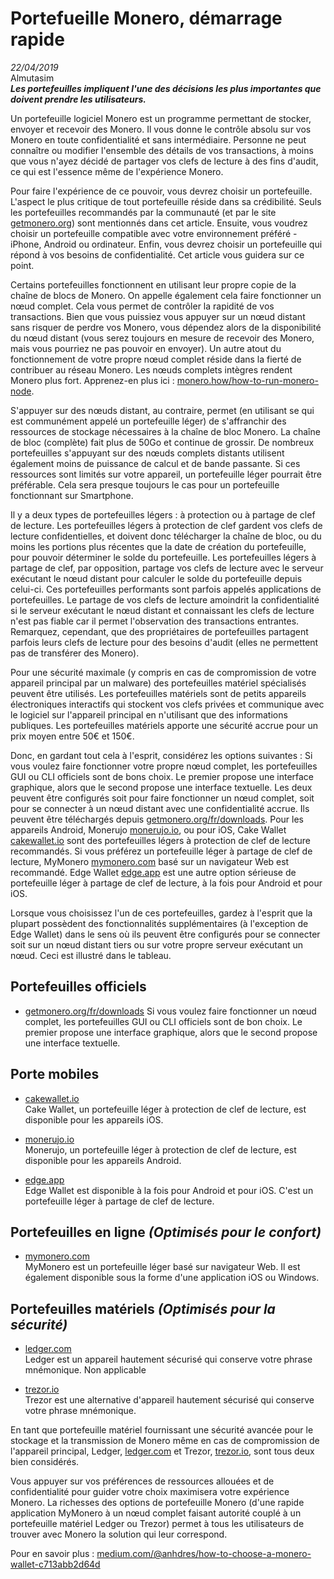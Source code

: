 # Portefueille Monero, démarrage rapide
*22/04/2019*  
Almutasim  
_**Les portefeuilles impliquent l'une des décisions les plus importantes que doivent prendre les utilisateurs.**_

Un portefeuille logiciel Monero est un programme permettant de stocker, envoyer et recevoir des Monero. Il vous donne le contrôle absolu sur vos Monero en toute confidentialité et sans intermédiaire. Personne ne peut connaître ou modifier l'ensemble des détails de vos transactions, à moins que vous n'ayez décidé de partager vos clefs de lecture à des fins d'audit, ce qui est l'essence même de l'expérience Monero.

Pour faire l'expérience de ce pouvoir, vous devrez choisir un portefeuille. L'aspect le plus critique de tout portefeuille réside dans sa crédibilité. Seuls les portefeuilles recommandés par la communauté (et par le site [getmonero.org](https://getmonero.org/fr/)) sont mentionnés dans cet article. Ensuite, vous voudrez choisir un portefeuille compatible avec votre environnement préféré - iPhone, Android ou ordinateur. Enfin, vous devrez choisir un portefeuille qui répond à vos besoins de confidentialité. Cet article vous guidera sur ce point.

Certains portefeuilles fonctionnent en utilisant leur propre copie de la chaîne de blocs de Monero. On appelle également cela faire fonctionner un nœud complet. Cela vous permet de contrôler la rapidité de vos transactions. Bien que vous puissiez vous appuyer sur un nœud distant sans risquer de perdre vos Monero, vous dépendez alors de la disponibilité du nœud distant (vous serez toujours en mesure de recevoir des Monero, mais vous pourriez ne pas pouvoir en envoyer). Un autre atout du fonctionnement de votre propre nœud complet réside dans la fierté de contribuer au réseau Monero. Les nœuds complets intègres rendent Monero plus fort. Apprenez-en plus ici : [monero.how/how-to-run-monero-node](https://www.monero.how/how-to-run-monero-node).

S'appuyer sur des nœuds distant, au contraire, permet (en utilisant se qui est communément appelé un portefeuille léger) de s'affranchir des ressources de stockage nécessaires à la chaîne de bloc Monero. La chaîne de bloc (complète) fait plus de 50Go et continue de grossir. De nombreux portefeuilles s'appuyant sur des nœuds complets distants utilisent également moins de puissance de calcul et de bande passante. Si ces ressources sont limités sur votre appareil, un portefeuille léger pourrait être préférable. Cela sera presque toujours le cas pour un portefeuille fonctionnant sur Smartphone.

Il y a deux types de portefeuilles légers : à protection ou à partage de clef de lecture. Les portefeuilles légers à protection de clef gardent vos clefs de lecture confidentielles, et doivent donc télécharger la chaîne de bloc, ou du moins les portions plus récentes que la date de création du portefeuille, pour pouvoir déterminer le solde du portefeuille. Les portefeuilles légers à partage de clef, par opposition, partage vos clefs de lecture avec le serveur exécutant le nœud distant pour calculer le solde du portefeuille depuis celui-ci. Ces portefeuilles performants sont parfois appelés applications de portefeuilles. Le partage de vos clefs de lecture amoindrit la confidentialité si le serveur exécutant le nœud distant et connaissant les clefs de lecture n'est pas fiable car il permet l'observation des transactions entrantes. Remarquez, cependant, que des propriétaires de portefeuilles partagent parfois leurs clefs de lecture pour des besoins d'audit (elles ne permettent pas de transférer des Monero).

Pour une sécurité maximale (y compris en cas de compromission de votre appareil principal par un malware) des portefeuilles matériel spécialisés peuvent être utilisés. Les portefeuilles matériels sont de petits appareils électroniques interactifs qui stockent vos clefs privées et communique avec le logiciel sur l'appareil principal en n'utilisant que des informations publiques. Les portefeuilles matériels apporte une sécurité accrue pour un prix moyen entre 50€ et 150€.

Donc, en gardant tout cela à l'esprit, considérez les options suivantes : Si vous voulez faire fonctionner votre propre nœud complet, les portefeuilles GUI ou CLI officiels sont de bons choix. Le premier propose une interface graphique, alors que le second propose une interface textuelle. Les deux peuvent être configurés soit pour faire fonctionner un nœud complet, soit pour se connecter à un nœud distant avec une confidentialité accrue. Ils peuvent être téléchargés depuis [getmonero.org/fr/downloads](https://getmonero.org/fr/downloads/). Pour les appareils Android, Monerujo [monerujo.io](https://www.monerujo.io/fr/), ou pour iOS, Cake Wallet [cakewallet.io](https://cakewallet.io/) sont des portefeuilles légers à protection de clef de lecture recommandés. Si vous préférez un portefeuille léger à partage de clef de lecture, MyMonero [mymonero.com](https://mymonero.com/) basé sur un navigateur Web est recommandé. Edge Wallet [edge.app](https://edge.app/) est une autre option sérieuse de portefeuille léger à partage de clef de lecture, à la fois pour Android et pour iOS.

Lorsque vous choisissez l'un de ces portefeuilles, gardez à l'esprit que la plupart possèdent des fonctionnalités supplémentaires (à l'exception de Edge Wallet) dans le sens où ils peuvent être configurés pour se connecter soit sur un nœud distant tiers ou sur votre propre serveur exécutant un nœud. Ceci est illustré dans le tableau.

## Portefeuilles officiels

+ [getmonero.org/fr/downloads](https://www.getmonero.org/fr/downloads)
Si vous voulez faire fonctionner un nœud complet, les portefeuilles GUI ou CLI officiels sont de bon choix. Le premier propose une interface graphique, alors que le second propose une interface textuelle.

## Porte mobiles

+ [cakewallet.io](https://cakewallet.io/)  
Cake Wallet, un portefeuille léger à protection de clef de lecture, est disponible pour les appareils iOS.

+ [monerujo.io](https://www.monerujo.io/fr/)  
Monerujo, un portefeuille léger à protection de clef de lecture, est disponible pour les appareils Android.

+ [edge.app](https://edge.app/)  
Edge Wallet est disponible à la fois pour Android et pour iOS. C'est un portefeuille léger à partage de clef de lecture.

## Portefeuilles en ligne *(Optimisés pour le confort)*

+ [mymonero.com](https://mymonero.com/)  
MyMonero est un portefeuille léger basé sur navigateur Web. Il est également disponible sous la forme d'une application iOS ou Windows.

## Portefeuilles matériels *(Optimisés pour la sécurité)*

+ [ledger.com](https://shop.ledger.com/?r=92d74dc2847a)  
Ledger est un appareil hautement sécurisé qui conserve votre phrase mnémonique.
Non applicable

+ [trezor.io](https://trezor.io/)  
Trezor est une alternative d'appareil hautement sécurisé qui conserve votre phrase mnémonique.

En tant que portefeuille matériel fournissant une sécurité avancée pour le stockage et la transmission de Monero même en cas de compromission de l'appareil principal, Ledger, [ledger.com](https://shop.ledger.com/?r=92d74dc2847a) et Trezor, [trezor.io](https://trezor.io/), sont tous deux bien considérés.

Vous appuyer sur vos préférences de ressources allouées et de confidentialité pour guider votre choix maximisera votre expérience Monero. La richesses des options de portefeuille Monero (d'une rapide application MyMonero à un nœud complet faisant autorité couplé à un portefeuille matériel Ledger ou Trezor) permet à tous les utilisateurs de trouver avec Monero la solution qui leur correspond.

Pour en savoir plus : [medium.com/@anhdres/how-to-choose-a-monero-wallet-c713abb2d64d](https://medium.com/@anhdres/how-to-choose-a-monero-wallet-c713abb2d64d)
